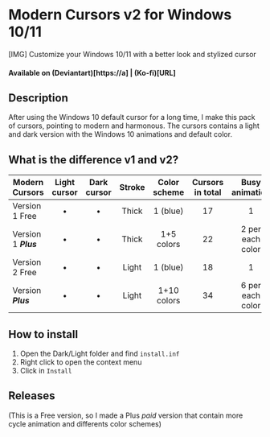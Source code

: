 # Modern Cursors v2 for Windows 10/11
[IMG]
Customize your Windows 10/11 with a better look and stylized cursor

#### Available on (Deviantart)[https://a] | (Ko-fi)[URL]

## Description
After using the Windows 10 default cursor for a long time, I make this pack of cursors, pointing to modern and harmonous. 
The cursors contains a light and dark version with the Windows 10 animations and default color.

## What is the difference v1 and v2?
| Modern Cursors       | Light cursor | Dark cursor | Stroke | Color scheme | Cursors in total |  Busy animation  | Working animation |
| -------------------- | :----------: | :---------: | :----: | :----------: | :--------------: | :--------------: | :---------------: |
| Version 1 Free       |      •       |      •      | Thick  |   1 (blue)   |        17        |        1         |         1         |
| Version 1 _**Plus**_ |      •       |      •      | Thick  |  1+5 colors  |        22        | 2 per each color | 3 per each color  |
| Version 2 Free       |      •       |      •      | Light  |   1 (blue)   |        18        |        1         |         1         |
| Version _**Plus**_   |      •       |      •      | Light  | 1+10 colors  |        34        | 6 per each color | 7 per each color  |


## How to install
1. Open the Dark/Light folder and find `install.inf`
2. Right click to open the context menu
3. Click in `Install`

## Releases
(This is a Free version, so I made a Plus _paid_ version that contain more cycle animation and differents color schemes)
